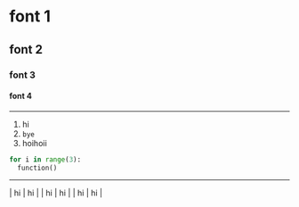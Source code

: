 # font 1

## font 2

### font 3

#### font 4

---

1. hi
2. `bye`
3. hoihoii

```python
for i in range(3):
  function()
```

---

| hi | hi |
| hi | hi |
| hi | hi |
